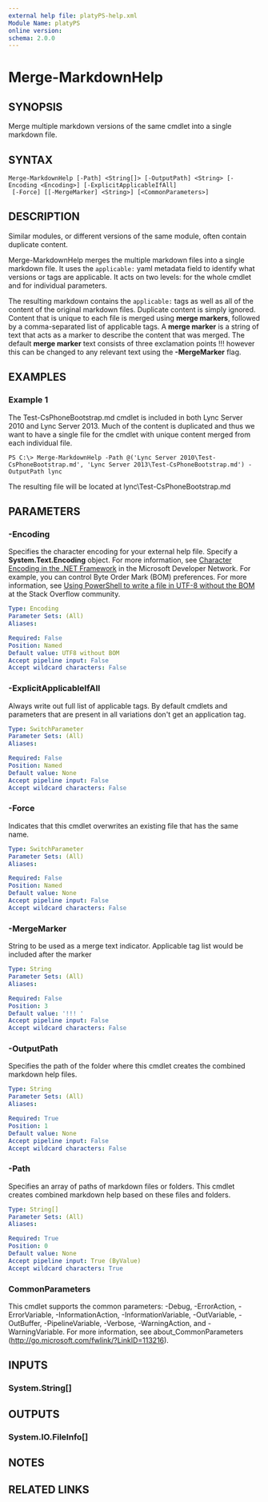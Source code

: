 ```yaml
---
external help file: platyPS-help.xml
Module Name: platyPS
online version:
schema: 2.0.0
---
```


# Merge-MarkdownHelp

## SYNOPSIS
Merge multiple markdown versions of the same cmdlet into a single markdown file.

## SYNTAX

```
Merge-MarkdownHelp [-Path] <String[]> [-OutputPath] <String> [-Encoding <Encoding>] [-ExplicitApplicableIfAll]
 [-Force] [[-MergeMarker] <String>] [<CommonParameters>]
```

## DESCRIPTION
Similar modules, or different versions of the same module, often contain duplicate content.

Merge-MarkdownHelp merges the multiple markdown files into a single markdown file. 
It uses the `applicable:` yaml metadata field to identify what versions or tags are applicable. 
It acts on two levels: for the whole cmdlet and for individual parameters.

The resulting markdown contains the `applicable:` tags as well as all of the content of the original markdown files. 
Duplicate content is simply ignored. 
Content that is unique to each file is merged using **merge markers**, followed by a comma-separated list of applicable tags. 
A **merge marker** is a string of text that acts as a marker to describe the content that was merged. 
The default **merge marker** text consists of three exclamation points !!! however this can be changed to any relevant text using the **-MergeMarker** flag.

## EXAMPLES

### Example 1
The Test-CsPhoneBootstrap.md cmdlet is included in both Lync Server 2010 and Lync Server 2013. 
Much of the content is duplicated and thus we want to have a single file for the cmdlet with unique content merged from each individual file.




```
PS C:\> Merge-MarkdownHelp -Path @('Lync Server 2010\Test-CsPhoneBootstrap.md', 'Lync Server 2013\Test-CsPhoneBootstrap.md') -OutputPath lync
```

The resulting file will be located at lync\Test-CsPhoneBootstrap.md

## PARAMETERS

### -Encoding
Specifies the character encoding for your external help file.
Specify a **System.Text.Encoding** object.
For more information, see [Character Encoding in the .NET Framework](https://msdn.microsoft.com/en-us/library/ms404377.aspx) in the Microsoft Developer Network.
For example, you can control Byte Order Mark (BOM) preferences.
For more information, see [Using PowerShell to write a file in UTF-8 without the BOM](http://stackoverflow.com/questions/5596982/using-powershell-to-write-a-file-in-utf-8-without-the-bom) at the Stack Overflow community.


```yaml
Type: Encoding
Parameter Sets: (All)
Aliases:

Required: False
Position: Named
Default value: UTF8 without BOM
Accept pipeline input: False
Accept wildcard characters: False
```

### -ExplicitApplicableIfAll
Always write out full list of applicable tags.
By default cmdlets and parameters that are present in all variations don't get an application tag.

```yaml
Type: SwitchParameter
Parameter Sets: (All)
Aliases:

Required: False
Position: Named
Default value: None
Accept pipeline input: False
Accept wildcard characters: False
```

### -Force
Indicates that this cmdlet overwrites an existing file that has the same name.

```yaml
Type: SwitchParameter
Parameter Sets: (All)
Aliases:

Required: False
Position: Named
Default value: None
Accept pipeline input: False
Accept wildcard characters: False
```

### -MergeMarker
String to be used as a merge text indicator.
Applicable tag list would be included after the marker

```yaml
Type: String
Parameter Sets: (All)
Aliases:

Required: False
Position: 3
Default value: '!!! '
Accept pipeline input: False
Accept wildcard characters: False
```

### -OutputPath
Specifies the path of the folder where this cmdlet creates the combined markdown help files.

```yaml
Type: String
Parameter Sets: (All)
Aliases:

Required: True
Position: 1
Default value: None
Accept pipeline input: False
Accept wildcard characters: False
```

### -Path
Specifies an array of paths of markdown files or folders.
This cmdlet creates combined markdown help based on these files and folders.

```yaml
Type: String[]
Parameter Sets: (All)
Aliases:

Required: True
Position: 0
Default value: None
Accept pipeline input: True (ByValue)
Accept wildcard characters: True
```

### CommonParameters
This cmdlet supports the common parameters: -Debug, -ErrorAction, -ErrorVariable, -InformationAction, -InformationVariable, -OutVariable, -OutBuffer, -PipelineVariable, -Verbose, -WarningAction, and -WarningVariable. For more information, see about_CommonParameters (http://go.microsoft.com/fwlink/?LinkID=113216).

## INPUTS

### System.String[]

## OUTPUTS

### System.IO.FileInfo[]

## NOTES

## RELATED LINKS
